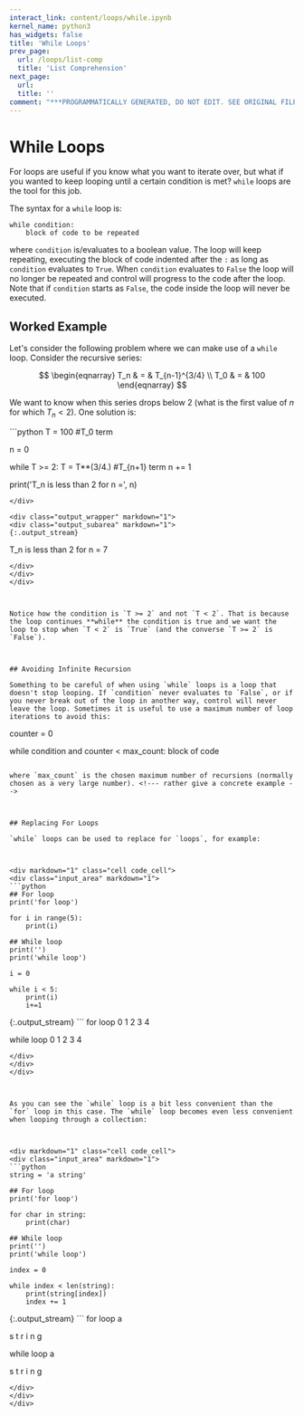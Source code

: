 ```yaml
---
interact_link: content/loops/while.ipynb
kernel_name: python3
has_widgets: false
title: 'While Loops'
prev_page:
  url: /loops/list-comp
  title: 'List Comprehension'
next_page:
  url: 
  title: ''
comment: "***PROGRAMMATICALLY GENERATED, DO NOT EDIT. SEE ORIGINAL FILES IN /content***"
---
```

# While Loops

For loops are useful if you know what you want to iterate over, but what if you wanted to keep looping until a certain condition is met? `while` loops are the tool for this job.

<!--- Give an example problem that isn't exactly solvable using a for loop -->



The syntax for a `while` loop is:
```
while condition:
    block of code to be repeated
```

where `condition` is/evaluates to a boolean value. The loop will keep repeating, executing the block of code indented after the `:` as long as `condition` evaluates to `True`. When `condition` evaluates to `False` the loop will no longer be repeated and control will progress to the code after the loop. <!--- is control the correct term here? --> Note that if `condition` starts as `False`, the code inside the loop will never be executed.

<!-- example -->



## Worked Example

Let's consider the following problem where we can make use of a `while` loop. Consider the recursive series: <!--- Introduce recursive series in For Loop Examples -->

$$
\begin{eqnarray}
T_n & = & T_{n-1}^{3/4} \\
T_0 & = & 100
\end{eqnarray}
$$

We want to know when this series drops below 2 (what is the first value of $n$ for which $T_n < 2$). One solution is:



<div markdown="1" class="cell code_cell">
<div class="input_area" markdown="1">
```python
T = 100 #T_0 term

n = 0

while T >= 2:
    T = T**(3/4.) #T_{n+1} term
    n += 1

print('T_n is less than 2 for n =', n)

```
</div>

<div class="output_wrapper" markdown="1">
<div class="output_subarea" markdown="1">
{:.output_stream}
```
T_n is less than 2 for n = 7
```
</div>
</div>
</div>



Notice how the condition is `T >= 2` and not `T < 2`. That is because the loop continues **while** the condition is true and we want the loop to stop when `T < 2` is `True` (and the converse `T >= 2` is `False`).



## Avoiding Infinite Recursion

Something to be careful of when using `while` loops is a loop that doesn't stop looping. If `condition` never evaluates to `False`, or if you never break out of the loop in another way, control will never leave the loop. Sometimes it is useful to use a maximum number of loop iterations to avoid this:
```
counter = 0

while condition and counter < max_count:
    block of code
```

where `max_count` is the chosen maximum number of recursions (normally chosen as a very large number). <!--- rather give a concrete example -->



## Replacing For Loops

`while` loops can be used to replace for `loops`, for example:



<div markdown="1" class="cell code_cell">
<div class="input_area" markdown="1">
```python
## For loop
print('for loop')

for i in range(5):
    print(i)
    
## While loop
print('')
print('while loop')

i = 0

while i < 5:
    print(i)
    i+=1

```
</div>

<div class="output_wrapper" markdown="1">
<div class="output_subarea" markdown="1">
{:.output_stream}
```
for loop
0
1
2
3
4

while loop
0
1
2
3
4
```
</div>
</div>
</div>



As you can see the `while` loop is a bit less convenient than the `for` loop in this case. The `while` loop becomes even less convenient when looping through a collection:



<div markdown="1" class="cell code_cell">
<div class="input_area" markdown="1">
```python
string = 'a string'

## For loop
print('for loop')

for char in string:
    print(char)

## While loop
print('')
print('while loop')

index = 0

while index < len(string):
    print(string[index])
    index += 1

```
</div>

<div class="output_wrapper" markdown="1">
<div class="output_subarea" markdown="1">
{:.output_stream}
```
for loop
a
 
s
t
r
i
n
g

while loop
a
 
s
t
r
i
n
g
```
</div>
</div>
</div>

